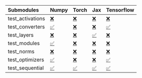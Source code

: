 | Submodules       | Numpy                                                                                                                           | Torch                                                                                                                           | Jax                                                                                                                             | Tensorflow                                                                                                                      |
|:-----------------|:--------------------------------------------------------------------------------------------------------------------------------|:--------------------------------------------------------------------------------------------------------------------------------|:--------------------------------------------------------------------------------------------------------------------------------|:--------------------------------------------------------------------------------------------------------------------------------|
| test_activations | <a href="https://github.com/unifyai/ivy/runs/8021794064?check_suite_focus=true" rel="noopener noreferrer" target="_blank">❌</a> | <a href="https://github.com/unifyai/ivy/runs/8021794816?check_suite_focus=true" rel="noopener noreferrer" target="_blank">❌</a> | <a href="https://github.com/unifyai/ivy/runs/8021795613?check_suite_focus=true" rel="noopener noreferrer" target="_blank">❌</a> | <a href="https://github.com/unifyai/ivy/runs/8021796413?check_suite_focus=true" rel="noopener noreferrer" target="_blank">❌</a> |
| test_converters  | <a href="https://github.com/unifyai/ivy/runs/8021794155?check_suite_focus=true" rel="noopener noreferrer" target="_blank">✅</a> | <a href="https://github.com/unifyai/ivy/runs/8021794946?check_suite_focus=true" rel="noopener noreferrer" target="_blank">❌</a> | <a href="https://github.com/unifyai/ivy/runs/8021795705?check_suite_focus=true" rel="noopener noreferrer" target="_blank">❌</a> | <a href="https://github.com/unifyai/ivy/runs/8021796518?check_suite_focus=true" rel="noopener noreferrer" target="_blank">✅</a> |
| test_layers      | <a href="https://github.com/unifyai/ivy/runs/8021794253?check_suite_focus=true" rel="noopener noreferrer" target="_blank">❌</a> | <a href="https://github.com/unifyai/ivy/runs/8021795057?check_suite_focus=true" rel="noopener noreferrer" target="_blank">❌</a> | <a href="https://github.com/unifyai/ivy/runs/8021795805?check_suite_focus=true" rel="noopener noreferrer" target="_blank">✅</a> | <a href="https://github.com/unifyai/ivy/runs/8021796645?check_suite_focus=true" rel="noopener noreferrer" target="_blank">❌</a> |
| test_modules     | <a href="https://github.com/unifyai/ivy/runs/8021794373?check_suite_focus=true" rel="noopener noreferrer" target="_blank">✅</a> | <a href="https://github.com/unifyai/ivy/runs/8021795146?check_suite_focus=true" rel="noopener noreferrer" target="_blank">❌</a> | <a href="https://github.com/unifyai/ivy/runs/8021795921?check_suite_focus=true" rel="noopener noreferrer" target="_blank">❌</a> | <a href="https://github.com/unifyai/ivy/runs/8021796755?check_suite_focus=true" rel="noopener noreferrer" target="_blank">❌</a> |
| test_norms       | <a href="https://github.com/unifyai/ivy/runs/8021794478?check_suite_focus=true" rel="noopener noreferrer" target="_blank">❌</a> | <a href="https://github.com/unifyai/ivy/runs/8021795255?check_suite_focus=true" rel="noopener noreferrer" target="_blank">❌</a> | <a href="https://github.com/unifyai/ivy/runs/8021796048?check_suite_focus=true" rel="noopener noreferrer" target="_blank">❌</a> | <a href="https://github.com/unifyai/ivy/runs/8021796845?check_suite_focus=true" rel="noopener noreferrer" target="_blank">❌</a> |
| test_optimizers  | <a href="https://github.com/unifyai/ivy/runs/8021794597?check_suite_focus=true" rel="noopener noreferrer" target="_blank">✅</a> | <a href="https://github.com/unifyai/ivy/runs/8021795420?check_suite_focus=true" rel="noopener noreferrer" target="_blank">❌</a> | <a href="https://github.com/unifyai/ivy/runs/8021796209?check_suite_focus=true" rel="noopener noreferrer" target="_blank">❌</a> | <a href="https://github.com/unifyai/ivy/runs/8021797016?check_suite_focus=true" rel="noopener noreferrer" target="_blank">✅</a> |
| test_sequential  | <a href="https://github.com/unifyai/ivy/runs/8021794713?check_suite_focus=true" rel="noopener noreferrer" target="_blank">✅</a> | <a href="https://github.com/unifyai/ivy/runs/8021795519?check_suite_focus=true" rel="noopener noreferrer" target="_blank">✅</a> | <a href="https://github.com/unifyai/ivy/runs/8021796324?check_suite_focus=true" rel="noopener noreferrer" target="_blank">✅</a> | <a href="https://github.com/unifyai/ivy/runs/8021797155?check_suite_focus=true" rel="noopener noreferrer" target="_blank">✅</a> |